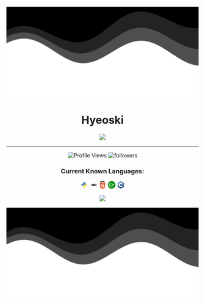 ![Header](./2.png)

<h1 align="center">Hyeoski</h1>
<a href="https://github.com/5rq"></a>
<p align="center">
  <img src="https://lanyard.cnrad.dev/api/774299626697523200" />
</p>

---
<p align="center">
  <img src="https://estruyf-github.azurewebsites.net/api/VisitorHit?user=5rq&countColorcountColor&countColor=%230095FF" alt="Profile Views"/>
  <img alt="followers" src="https://img.shields.io/github/followers/5rq?color=f429ff&style=for-the-badge&logo=github&label=Follow"/>
</p>
<h3 align="center">Current Known Languages:</h3>
<p align="center">
  <code><img height="20" src="https://raw.githubusercontent.com/github/explore/main/topics/python/python.png"></code>
  <code><img height="20" src="https://raw.githubusercontent.com/github/explore/main/topics/go/go.png"></code>
  <code><img height="20" src="https://raw.githubusercontent.com/github/explore/main/topics/html/html.png"></code>
  <code><img height="20" src="https://raw.githubusercontent.com/github/explore/main/topics/csharp/csharp.png"></code>
  <code><img height="20" src="https://raw.githubusercontent.com/github/explore/main/topics/cpp/cpp.png"></code>
</p>

<p align="center">
  <img src="https://github-readme-stats.vercel.app/api/?username=5rq&title_color=4F8CC9&text_color=ffffff&show_icons=true&bg_color=00000000&hide_border=true&icon_color=b45eff&hide_title=true&count_private=false" />
</p>

![Footer](./2.png)
